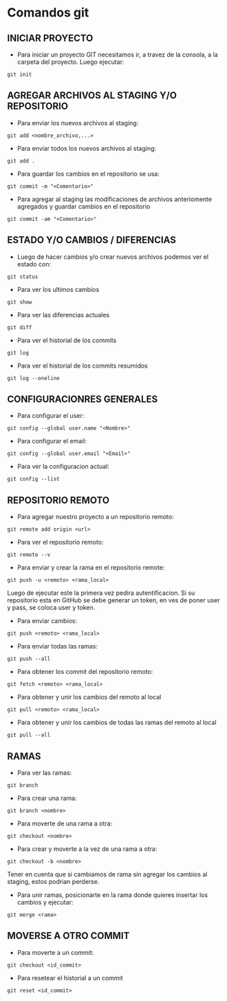 # Comandos git


## INICIAR PROYECTO 
 
* Para iniciar un proyecto GIT necesitamos ir, a travez de la consola, a la carpeta del proyecto. Luego ejecutar:
``` 
git init
```


## AGREGAR ARCHIVOS AL STAGING Y/O REPOSITORIO
 
* Para enviar los nuevos archivos al staging:
``` 
git add <nombre_archivo,...>
```

* Para enviar todos los nuevos archivos al staging:
```
git add .
```

* Para guardar los cambios en el repositorio se usa:
```
git commit -m "<Comentario>"
```

* Para agregar al staging las modificaciones de archivos anteriomente agregados y guardar cambios en el repositorio
```
git commit -am "<Comentario>"
```

## ESTADO Y/O CAMBIOS / DIFERENCIAS 
 
* Luego de hacer cambios y/o crear nuevos archivos podemos ver el estado con:
```
git status
```
	
* Para ver los ultimos cambios
```
git show
```
	
* Para ver las diferencias actuales
```
git diff
```

* Para ver el historial de los commits
```
git log
```

* Para ver el historial de los commits resumidos
```
git log --oneline
```

	
## CONFIGURACIONRES GENERALES

* Para configurar el user:
```
git config --global user.name "<Nombre>"
```

* Para configurar el email:
```
git config --global user.email "<Email>"
```

* Para ver la configuracion actual:
```
git config --list
```


## REPOSITORIO REMOTO

* Para agregar nuestro proyecto a un repositorio remoto:
```
git remote add origin <url>
```

* Para ver el repositorio remoto:
```
git remote --v
```

* Para enviar y crear la rama en el repositorio remote:
```
git push -u <remoto> <rama_local>
```

Luego de ejecutar este la primera vez pedira autentificacion.
Si su repositorio esta en GitHub se debe generar un token, en ves de poner user y pass, se coloca user y token.

* Para enviar cambios:
```
git push <remoto> <rama_local>
```

* Para enviar todas las ramas:
```
git push --all
```

* Para obtener los commit del repositorio remoto:
```
git fetch <remoto> <rama_local>
```

* Para obtener y unir los cambios del remoto al local
```
git pull <remoto> <rama_local>
```

* Para obtener y unir los cambios de todas las ramas del remoto al local
```
git pull --all
```

 ## RAMAS

* Para ver las ramas:
```
git branch
```

* Para crear una rama: 
```
git branch <nombre>
```

* Para moverte de una rama a otra:
```
git checkout <nombre>
```

* Para crear y moverte a la vez de una rama a otra:
```
git checkout -b <nombre>
```

Tener en cuenta que si cambiamos de rama sin agregar los cambios al staging, estos podrian perderse.

* Para unir ramas, posicionarte en la rama donde quieres insertar los cambios y ejecutar:
```
git merge <rama>
```


 ## MOVERSE A OTRO COMMIT

* Para moverte a un commit:
```
git checkout <id_commit>
```

* Para resetear el historial a un commit
```
git reset <id_commit>
```
